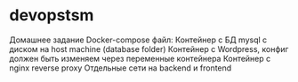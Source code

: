 # devopstsm

Домашнее задание
Docker-compose файл:
Контейнер с БД mysql с диском на host machine
(database folder)
Контейнер с Wordpress, конфиг должен быть изменяем
через переменные контейнера
Контейнер с nginx reverse proxy
Отдельные сети на backend и frontend
